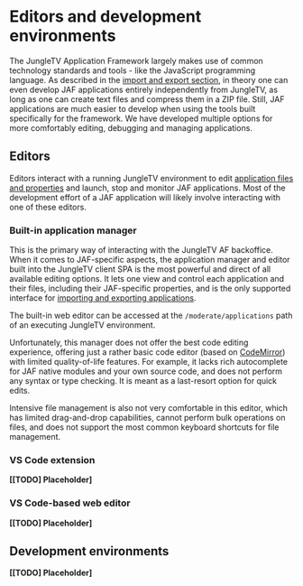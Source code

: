 # Editors and development environments

The JungleTV Application Framework largely makes use of common technology standards and tools - like the JavaScript programming language.
As described in the [import and export section](./import_export.md), in theory one can even develop JAF applications entirely independently from JungleTV, as long as one can create text files and compress them in a ZIP file.
Still, JAF applications are much easier to develop when using the tools built specifically for the framework.
We have developed multiple options for more comfortably editing, debugging and managing applications.

## Editors

Editors interact with a running JungleTV environment to edit [application files and properties](./applications_and_files.md) and launch, stop and monitor JAF applications.
Most of the development effort of a JAF application will likely involve interacting with one of these editors.

### Built-in application manager

This is the primary way of interacting with the JungleTV AF backoffice.
When it comes to JAF-specific aspects, the application manager and editor built into the JungleTV client SPA is the most powerful and direct of all available editing options.
It lets one view and control each application and their files, including their JAF-specific properties, and is the only supported interface for [importing and exporting applications](./import_export.md).

The built-in web editor can be accessed at the `/moderate/applications` path of an executing JungleTV environment.

Unfortunately, this manager does not offer the best code editing experience, offering just a rather basic code editor (based on [CodeMirror](https://codemirror.net/)) with limited quality-of-life features.
For example, it lacks rich autocomplete for JAF native modules and your own source code, and does not perform any syntax or type checking.
It is meant as a last-resort option for quick edits.

Intensive file management is also not very comfortable in this editor, which has limited drag-and-drop capabilities, cannot perform bulk operations on files, and does not support the most common keyboard shortcuts for file management.

### VS Code extension

**[[TODO] Placeholder]**

### VS Code-based web editor

**[[TODO] Placeholder]**

## Development environments

**[[TODO] Placeholder]**